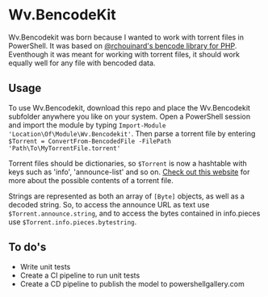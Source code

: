 # Wv.BencodeKit
Wv.Bencodekit was born because I wanted to work with torrent files in PowerShell. It was based on [@rchouinard's bencode library for PHP](https://github.com/rchouinard/bencode). Eventhough it was meant for working with torrent files, it should work equally well for any file with bencoded data.

## Usage ##
To use Wv.Bencodekit, download this repo and place the Wv.Bencodekit subfolder anywhere you like on your system. Open a PowerShell session and import the module by typing `Import-Module 'Location\Of\Module\Wv.Bencodekit'`. Then parse a torrent file by entering `$Torrent = ConvertFrom-BencodedFile -FilePath 'Path\To\MyTorrentFile.torrent'`

Torrent files should be dictionaries, so `$Torrent` is now a hashtable with keys such as 'info', 'announce-list' and so on. [Check out this website](https://wiki.theory.org/index.php/BitTorrentSpecification#Metainfo_File_Structure) for more about the possible contents of a torrent file.

Strings are represented as both an array of `[Byte]` objects, as well as a decoded string. So, to access the announce URL as text use `$Torrent.announce.string`, and to access the bytes contained in info.pieces use `$Torrent.info.pieces.bytestring`.

## To do's ##
* Write unit tests
* Create a CI pipeline to run unit tests
* Create a CD pipeline to publish the model to powershellgallery.com
